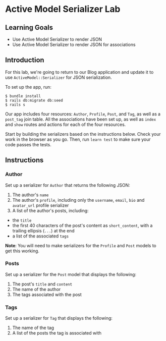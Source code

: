 # Active Model Serializer Lab

## Learning Goals

- Use Active Model Serializer to render JSON
- Use Active Model Serializer to render JSON for associations

## Introduction

For this lab, we're going to return to our Blog application and update it to use
`ActiveModel::Serializer` for JSON serialization.

To set up the app, run:

```console
$ bundle install
$ rails db:migrate db:seed
$ rails s
```

Our app includes four resources: `Author`, `Profile`, `Post`, and `Tag`, as well
as a `post_tag` join table. All the associations have been set up, as well as
`index` and `show` routes and actions for each of the four resources.

Start by building the serializers based on the instructions below. Check your
work in the browser as you go. Then, run `learn test` to make sure your code
passes the tests.

## Instructions

### Author

Set up a serializer for `Author` that returns the following JSON:

1. The author's `name`
2. The author's `profile`, including only the `username`, `email`, `bio` and
   `avatar_url`
   profile serializer
3. A list of the author's posts, including:

- the `title`
- the first 40 characters of the post's content as `short_content`, with a
  trailing ellipsis (`...`) at the end
- a list of the associated `tags`

**Note**: You will need to make serializers for the `Profile` and `Post` models
to get this working.

### Posts

Set up a serializer for the `Post` model that displays the following:

1. The post's `title` and `content`
2. The name of the author
3. The tags associated with the post

### Tags

Set up a serializer for `Tag` that displays the following:

1. The name of the tag
2. A list of the posts the tag is associated with
